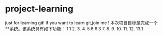 # project-learning
just for learning git!
if you want to learn git,join me !
本次项目目标是完成一个**系统。该系统具有如下功能：
1.1
2.
3.
4.
5.6
6.3
7.
8.
9.
10.
11.
12.
13.1
